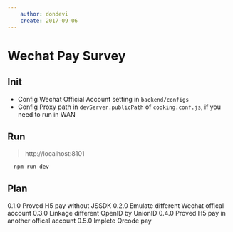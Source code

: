 ```yaml
---
    author: dondevi
    create: 2017-09-06
---
```


# Wechat Pay Survey

## Init

- Config Wechat Official Account setting in `backend/configs`
- Config Proxy path in `devServer.publicPath` of `cooking.conf.js`, if you need to run in WAN


## Run
> http://localhost:8101

```shell
  npm run dev
```

## Plan

0.1.0 Proved  H5 pay without JSSDK
0.2.0 Emulate different Wechat offical account
0.3.0 Linkage different OpenID by UnionID
0.4.0 Proved  H5 pay in another offical account
0.5.0 Implete Qrcode pay

